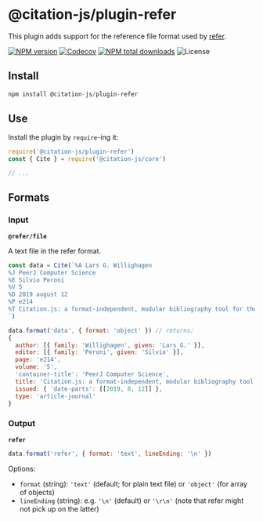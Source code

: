 # @citation-js/plugin-refer

This plugin adds support for the reference file format used by [refer](https://en.wikipedia.org/wiki/Refer_(software)).

[![NPM version](https://img.shields.io/npm/v/@citation-js/plugin-refer.svg)](https://npmjs.org/package/@citation-js/plugin-refer)
[![Codecov](https://img.shields.io/codecov/c/gh/citation-js/plugin-refer)](https://app.codecov.io/gh/citation-js/plugin-refer)
[![NPM total downloads](https://img.shields.io/npm/dt/@citation-js/plugin-refer.svg)](https://npmcharts.com/compare/@citation-js%2Fplugin-refer?minimal=true)
![License](https://img.shields.io/npm/l/@citation-js/plugin-refer.svg)

## Install

```js
npm install @citation-js/plugin-refer
```

## Use

Install the plugin by `require`-ing it:

```js
require('@citation-js/plugin-refer')
const { Cite } = require('@citation-js/core')

// ...
```

## Formats

### Input

**`@refer/file`**

A text file in the refer format.

```js
const data = Cite(`%A Lars G. Willighagen
%J PeerJ Computer Science
%E Silvio Peroni
%V 5
%D 2019 august 12
%P e214
%T Citation.js: a format-independent, modular bibliography tool for the browser and command line
`)

data.format('data', { format: 'object' }) // returns:
{
  author: [{ family: 'Willighagen', given: 'Lars G.' }],
  editor: [{ family: 'Peroni', given: 'Silvio' }],
  page: 'e214',
  volume: '5',
  'container-title': 'PeerJ Computer Science',
  title: 'Citation.js: a format-independent, modular bibliography tool for the browser and command line',
  issued: { 'date-parts': [[2019, 8, 12]] },
  type: 'article-journal'
}
```

### Output

**`refer`**

```js
data.format('refer', { format: 'text', lineEnding: '\n' })
```

Options:
  - `format` (string): `'text'` (default; for plain text file) or `'object'` (for array of objects)
  - `lineEnding` (string): e.g. `'\n'` (default) or `'\r\n'` (note that refer might not pick up on the latter)
